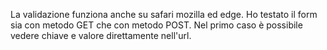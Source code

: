 La validazione funziona anche su safari mozilla ed edge.
Ho testato il form sia con metodo GET che con metodo POST. Nel primo caso è possibile vedere chiave e valore direttamente nell'url.